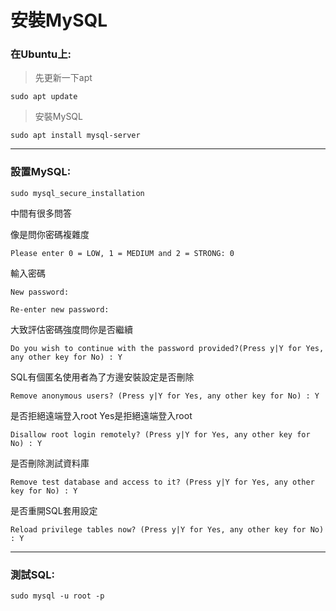 # 安裝MySQL
###  在Ubuntu上:
 > 先更新一下apt
 ``` 
 sudo apt update
 ```
 > 安裝MySQL
```
sudo apt install mysql-server
```
___
### 設置MySQL:
```
sudo mysql_secure_installation
```
中間有很多問答

像是問你密碼複雜度
```
Please enter 0 = LOW, 1 = MEDIUM and 2 = STRONG: 0
```
輸入密碼
```
New password: 

Re-enter new password: 
```
大致評估密碼強度問你是否繼續
```
Do you wish to continue with the password provided?(Press y|Y for Yes, any other key for No) : Y
```
SQL有個匿名使用者為了方邊安裝設定是否刪除
```
Remove anonymous users? (Press y|Y for Yes, any other key for No) : Y
```
是否拒絕遠端登入root Yes是拒絕遠端登入root
```
Disallow root login remotely? (Press y|Y for Yes, any other key for No) : Y
```
是否刪除測試資料庫
```
Remove test database and access to it? (Press y|Y for Yes, any other key for No) : Y
```
是否重開SQL套用設定
```
Reload privilege tables now? (Press y|Y for Yes, any other key for No) : Y
```
___
### 測試SQL:
```
sudo mysql -u root -p
```
